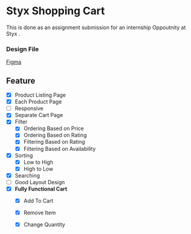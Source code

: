 
# Styx Shopping Cart

This is done as an assignment submission for an internship Oppoutnity at Styx .


### Design File
[Figma](https://www.figma.com/design/p5PLinvCe82ZudXuhYcp3u/styx-shopping-cart?node-id=0-1&t=qvl1bfBF4lwUXSfc-1)

## Feature
- [x]  Product Listing Page
- [x]  Each Product Page
- [ ]  Responsive
- [x]  Separate Cart Page
- [x]  Filter 
    - [x] Ordering Based on Price 
    - [x] Ordering Based on Rating  
    - [x] Filtering Based on Rating
    - [x] Filtering Based on Availability
- [x]  Sorting
    - [x]  Low to High
    - [x]  High to Low
- [x]  Searching
- [ ]  Good Layout Design
- [x]  **Fully Functional Cart**
    - [x]  Add To Cart
    - [x]  Remove Item
    - [x]  Change Quantity

